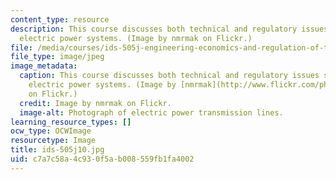 ```yaml
---
content_type: resource
description: This course discusses both technical and regulatory issues surrounding
  electric power systems. (Image by nmrmak on Flickr.)
file: /media/courses/ids-505j-engineering-economics-and-regulation-of-the-electric-power-sector-spring-2010/c7a7c58a4c930f5ab008559fb1fa4002_ids-505j10.jpg
file_type: image/jpeg
image_metadata:
  caption: This course discusses both technical and regulatory issues surrounding
    electric power systems. (Image by [nmrmak](http://www.flickr.com/photos/51392234@N06/4939340032/sizes/m/in/photostream/)
    on Flickr.)
  credit: Image by nmrmak on Flickr.
  image-alt: Photograph of electric power transmission lines.
learning_resource_types: []
ocw_type: OCWImage
resourcetype: Image
title: ids-505j10.jpg
uid: c7a7c58a-4c93-0f5a-b008-559fb1fa4002
---
```


